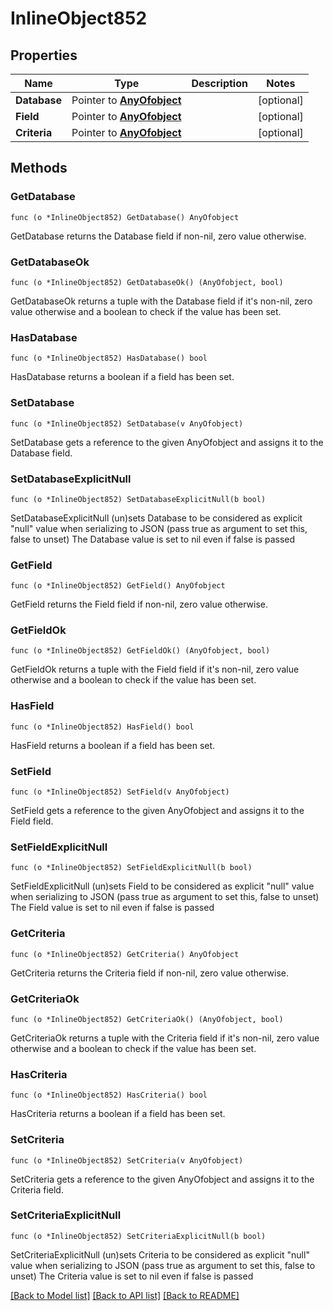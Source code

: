 # InlineObject852

## Properties

Name | Type | Description | Notes
------------ | ------------- | ------------- | -------------
**Database** | Pointer to [**AnyOfobject**](anyOf&lt;object&gt;.md) |  | [optional] 
**Field** | Pointer to [**AnyOfobject**](anyOf&lt;object&gt;.md) |  | [optional] 
**Criteria** | Pointer to [**AnyOfobject**](anyOf&lt;object&gt;.md) |  | [optional] 

## Methods

### GetDatabase

`func (o *InlineObject852) GetDatabase() AnyOfobject`

GetDatabase returns the Database field if non-nil, zero value otherwise.

### GetDatabaseOk

`func (o *InlineObject852) GetDatabaseOk() (AnyOfobject, bool)`

GetDatabaseOk returns a tuple with the Database field if it's non-nil, zero value otherwise
and a boolean to check if the value has been set.

### HasDatabase

`func (o *InlineObject852) HasDatabase() bool`

HasDatabase returns a boolean if a field has been set.

### SetDatabase

`func (o *InlineObject852) SetDatabase(v AnyOfobject)`

SetDatabase gets a reference to the given AnyOfobject and assigns it to the Database field.

### SetDatabaseExplicitNull

`func (o *InlineObject852) SetDatabaseExplicitNull(b bool)`

SetDatabaseExplicitNull (un)sets Database to be considered as explicit "null" value
when serializing to JSON (pass true as argument to set this, false to unset)
The Database value is set to nil even if false is passed
### GetField

`func (o *InlineObject852) GetField() AnyOfobject`

GetField returns the Field field if non-nil, zero value otherwise.

### GetFieldOk

`func (o *InlineObject852) GetFieldOk() (AnyOfobject, bool)`

GetFieldOk returns a tuple with the Field field if it's non-nil, zero value otherwise
and a boolean to check if the value has been set.

### HasField

`func (o *InlineObject852) HasField() bool`

HasField returns a boolean if a field has been set.

### SetField

`func (o *InlineObject852) SetField(v AnyOfobject)`

SetField gets a reference to the given AnyOfobject and assigns it to the Field field.

### SetFieldExplicitNull

`func (o *InlineObject852) SetFieldExplicitNull(b bool)`

SetFieldExplicitNull (un)sets Field to be considered as explicit "null" value
when serializing to JSON (pass true as argument to set this, false to unset)
The Field value is set to nil even if false is passed
### GetCriteria

`func (o *InlineObject852) GetCriteria() AnyOfobject`

GetCriteria returns the Criteria field if non-nil, zero value otherwise.

### GetCriteriaOk

`func (o *InlineObject852) GetCriteriaOk() (AnyOfobject, bool)`

GetCriteriaOk returns a tuple with the Criteria field if it's non-nil, zero value otherwise
and a boolean to check if the value has been set.

### HasCriteria

`func (o *InlineObject852) HasCriteria() bool`

HasCriteria returns a boolean if a field has been set.

### SetCriteria

`func (o *InlineObject852) SetCriteria(v AnyOfobject)`

SetCriteria gets a reference to the given AnyOfobject and assigns it to the Criteria field.

### SetCriteriaExplicitNull

`func (o *InlineObject852) SetCriteriaExplicitNull(b bool)`

SetCriteriaExplicitNull (un)sets Criteria to be considered as explicit "null" value
when serializing to JSON (pass true as argument to set this, false to unset)
The Criteria value is set to nil even if false is passed

[[Back to Model list]](../README.md#documentation-for-models) [[Back to API list]](../README.md#documentation-for-api-endpoints) [[Back to README]](../README.md)


